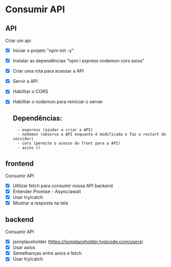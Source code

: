 # Consumir API

## API
Criar um api

- [x] Iniciar o projeto "npm init -y"
- [x] Instalar as dependências "npm i express nodemon cors axios"
- [x] Criar uma rota para acessar a API
- [x] Servir a API
- [x] Habilitar o CORS
- [x] Habilitar o nodemon para reiniciar o server

    ## Dependências:
        - expxress (ajudar a criar a API)
        - nodemon (observa a API enquanto é modificada e faz o restart do servidor)
        - cors (permite o acesso do front para a API)
        - axios ()

## frontend
Consumir API

- [x] Utilizar fetch para consumir nossa API backend
- [x] Entender Promise - Async/await
- [x] Usar try/catch
- [x] Mostrar a resposta na tela

## backend
Consumir API

- [x] jsonplaceholder (https://jsonplaceholder.typicode.com/users)
- [x] Usar axios
- [x] Semelhanças entre axios e fetch
- [x] Usar try/catch
